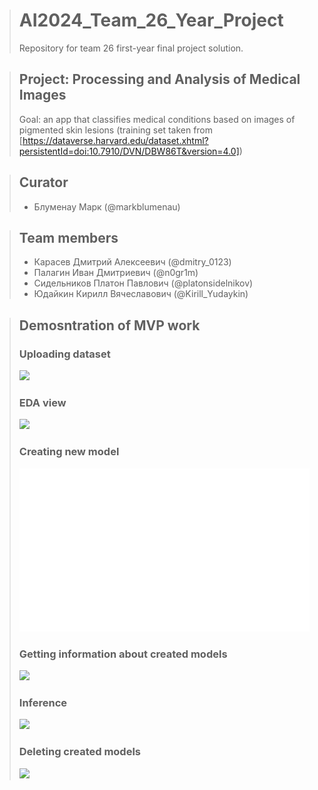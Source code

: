 ># AI2024_Team_26_Year_Project
>Repository for team 26 first-year final project solution.

>## Project: Processing and Analysis of Medical Images
>Goal: an app that classifies medical conditions based on images of pigmented skin lesions (training set taken from [https://dataverse.harvard.edu/dataset.xhtml?persistentId=doi:10.7910/DVN/DBW86T&version=4.0])

>## Curator
>- Блуменау Марк (@markblumenau)

>## Team members
>- Карасев Дмитрий Алексеевич (@dmitry_0123)
>- Палагин Иван Дмитриевич (@n0gr1m)
>- Сидельников Платон Павлович (@platonsidelnikov)
>- Юдайкин Кирилл Вячеславович (@Kirill_Yudaykin)



>## Demosntration of MVP work
>### Uploading dataset
>![](assets/fit.gif)
>### EDA view
>![](assets/EDA.gif)
>### Creating new model
>![](assets/learn_full.gif)
>### Getting information about created models
>![](assets/stats.gif)
>### Inference
>![](assets/inference.gif)
>### Deleting created models
>![](assets/delete.gif)
